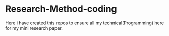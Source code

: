 # Research-Method-coding
Here i have created this repos to ensure all my technical(Programming) here for my mini research paper.
